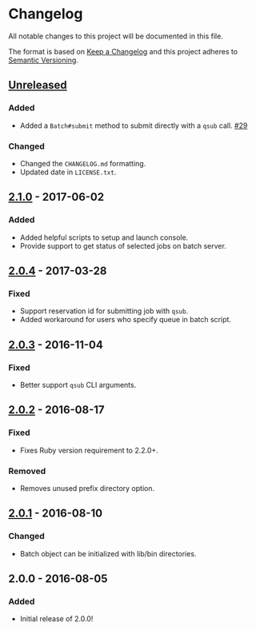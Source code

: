 # Changelog

All notable changes to this project will be documented in this file.

The format is based on [Keep a Changelog](http://keepachangelog.com/en/1.0.0/)
and this project adheres to [Semantic Versioning](http://semver.org/spec/v2.0.0.html).

## [Unreleased]
### Added
- Added a `Batch#submit` method to submit directly with a `qsub` call.
  [#29](https://github.com/OSC/pbs-ruby/issues/29)

### Changed
- Changed the `CHANGELOG.md` formatting.
- Updated date in `LICENSE.txt`.

## [2.1.0] - 2017-06-02
### Added
- Added helpful scripts to setup and launch console.
- Provide support to get status of selected jobs on batch server.

## [2.0.4] - 2017-03-28
### Fixed
- Support reservation id for submitting job with `qsub`.
- Added workaround for users who specify queue in batch script.

## [2.0.3] - 2016-11-04
### Fixed
- Better support `qsub` CLI arguments.

## [2.0.2] - 2016-08-17
### Fixed
- Fixes Ruby version requirement to 2.2.0+.

### Removed
- Removes unused prefix directory option.

## [2.0.1] - 2016-08-10
### Changed
- Batch object can be initialized with lib/bin directories.

## 2.0.0 - 2016-08-05
### Added
- Initial release of 2.0.0!

[Unreleased]: https://github.com/OSC/pbs-ruby/compare/v2.1.0...HEAD
[2.1.0]: https://github.com/OSC/pbs-ruby/compare/v2.0.4...v2.1.0
[2.0.4]: https://github.com/OSC/pbs-ruby/compare/v2.0.3...v2.0.4
[2.0.3]: https://github.com/OSC/pbs-ruby/compare/v2.0.2...v2.0.3
[2.0.2]: https://github.com/OSC/pbs-ruby/compare/v2.0.1...v2.0.2
[2.0.1]: https://github.com/OSC/pbs-ruby/compare/v2.0.0...v2.0.1
